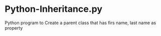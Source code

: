 # Python-Inheritance.py
Python program to Create a parent class that has firs name, last name as property
